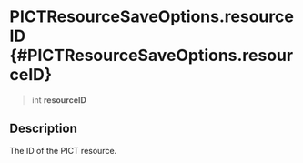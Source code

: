 PICTResourceSaveOptions.resourceID {#PICTResourceSaveOptions.resourceID}
==================================

> int **resourceID**

Description
-----------

The ID of the PICT resource.
